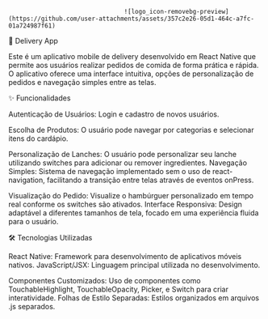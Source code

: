                                                 
                                    ![logo_icon-removebg-preview](https://github.com/user-attachments/assets/357c2e26-05d1-464c-a7fc-01a724987f61)




📱 Delivery App

Este é um aplicativo mobile de delivery desenvolvido em React Native que permite aos usuários realizar pedidos de comida de forma prática e rápida. 
O aplicativo oferece uma interface intuitiva, opções de personalização de pedidos e navegação simples entre as telas.

✨ Funcionalidades

Autenticação de Usuários: Login e cadastro de novos usuários.

Escolha de Produtos: O usuário pode navegar por categorias e selecionar itens do cardápio.

Personalização de Lanches: O usuário pode personalizar seu lanche utilizando switches para adicionar ou remover ingredientes.
Navegação Simples: Sistema de navegação implementado sem o uso de react-navigation, facilitando a transição entre telas através de eventos onPress.

Visualização do Pedido: Visualize o hambúrguer personalizado em tempo real conforme os switches são ativados.
Interface Responsiva: Design adaptável a diferentes tamanhos de tela, focado em uma experiência fluida para o usuário.

🛠️ Tecnologias Utilizadas

React Native: Framework para desenvolvimento de aplicativos móveis nativos.
JavaScript/JSX: Linguagem principal utilizada no desenvolvimento.

Componentes Customizados: Uso de componentes como TouchableHighlight, TouchableOpacity, Picker, e Switch para criar interatividade.
Folhas de Estilo Separadas: Estilos organizados em arquivos .js separados.
